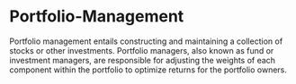 # Portfolio-Management
Portfolio management entails constructing and maintaining a collection of stocks or other investments. Portfolio managers, also known as fund or investment managers, are responsible for adjusting the weights of each component within the portfolio to optimize returns for the portfolio owners.
